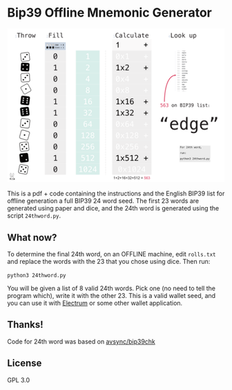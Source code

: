 # Bip39 Offline Mnemonic Generator

![outline](images/rolls.png)

This is a pdf + code containing the instructions and the English BIP39 list for offline generation a full BIP39 24 word seed. The first 23 words are generated using paper and dice, and the 24th word is generated using the script `24thword.py`.

## What now?

To determine the final 24th word, on an OFFLINE machine, edit `rolls.txt` and replace the words with the 23 that you chose using dice. Then run:

`python3 24thword.py`

You will be given a list of 8 valid 24th words. Pick one (no need to tell the program which), write it with the other 23. This is a valid wallet seed, and you can use it with [Electrum](http://electrum.org) or some other wallet application.

## Thanks!

Code for 24th word was based on [avsync/bip39chk](https://github.com/avsync/bip39chk)

## License

GPL 3.0
